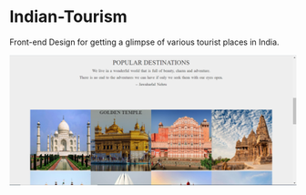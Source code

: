 # Indian-Tourism
Front-end Design for getting a glimpse of various tourist places in India.

![Screenshot](images/Screenshot.png)
